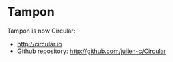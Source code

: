 Tampon
======

Tampon is now Circular:

* http://circular.io
* Github repository: http://github.com/julien-c/Circular